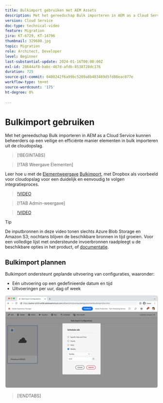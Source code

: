 ```yaml
---
title: Bulkimport gebruiken met AEM Assets
description: Met het gereedschap Bulk importeren in AEM as a Cloud Service kunnen beheerders op een veilige en efficiënte manier elementen in bulk importeren uit de cloudopslag (Azure Blob Storage of Amazon S3).
version: Cloud Service
doc-type: technical-video
feature: Migration
jira: KT-6729, KT-14796
thumbnail: 329680.jpg
topic: Migration
role: Architect, Developer
level: Beginner
last-substantial-update: 2024-01-16T00:00:00Z
exl-id: 28644af8-babc-467d-afdb-8538728dc176
duration: 725
source-git-commit: 0400242f6a99bc5209a8b483469d5fd88eac077e
workflow-type: tm+mt
source-wordcount: '175'
ht-degree: 0%

---
```


# Bulkimport gebruiken

Met het gereedschap Bulk importeren in AEM as a Cloud Service kunnen beheerders op een veilige en efficiënte manier elementen in bulk importeren uit de cloudopslag.

>[!BEGINTABS]

>[!TAB Weergave Elementen]

Leer hoe u met de [Elementweergave](https://experienceleague.adobe.com/docs/experience-manager-cloud-service/content/assets/assets-view/assets-view-introduction.html) [Bulkimport](https://experienceleague.adobe.com/docs/experience-manager-cloud-service/content/assets/assets-view/bulk-import-assets-view.html), met Dropbox als voorbeeld voor cloudopslag voor een duidelijk en eenvoudig te volgen integratieproces.

>[!VIDEO](https://video.tv.adobe.com/v/3426857/?learn=on)

>[!TAB Admin-weergave]

>[!VIDEO](https://video.tv.adobe.com/v/329680?quality=12&learn=on)

>[!TIP]
>
> De inputbronnen in deze video tonen slechts Azure Blob Storage en Amazon S3; nochtans blijven de beschikbare bronnen in tijd groeien. Voor een volledige lijst met ondersteunde invoerbronnen raadpleegt u de beschikbare opties in het product, of [documentatie](https://experienceleague.adobe.com/docs/experience-manager-cloud-service/content/assets/manage/add-assets.html#bulk-upload).

## Bulkimport plannen

Bulkimport ondersteunt geplande uitvoering van configuraties, waaronder:

+ Eén uitvoering op een gedefinieerde datum en tijd
+ Uitvoeringen per uur, dag of week

![Bulkimportschema](./assets/bulk-import/schedule.png)

>[!ENDTABS]
